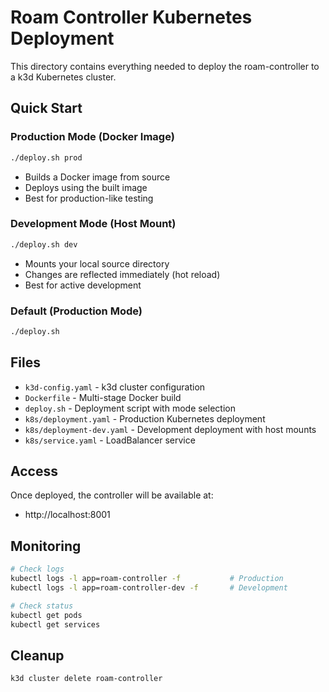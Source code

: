 # Roam Controller Kubernetes Deployment

This directory contains everything needed to deploy the roam-controller to a k3d Kubernetes cluster.

## Quick Start

### Production Mode (Docker Image)
```bash
./deploy.sh prod
```
- Builds a Docker image from source
- Deploys using the built image
- Best for production-like testing

### Development Mode (Host Mount)
```bash
./deploy.sh dev
```
- Mounts your local source directory
- Changes are reflected immediately (hot reload)
- Best for active development

### Default (Production Mode)
```bash
./deploy.sh
```

## Files

- `k3d-config.yaml` - k3d cluster configuration
- `Dockerfile` - Multi-stage Docker build
- `deploy.sh` - Deployment script with mode selection
- `k8s/deployment.yaml` - Production Kubernetes deployment
- `k8s/deployment-dev.yaml` - Development deployment with host mounts
- `k8s/service.yaml` - LoadBalancer service

## Access

Once deployed, the controller will be available at:
- http://localhost:8001

## Monitoring

```bash
# Check logs
kubectl logs -l app=roam-controller -f           # Production
kubectl logs -l app=roam-controller-dev -f       # Development

# Check status
kubectl get pods
kubectl get services
```

## Cleanup

```bash
k3d cluster delete roam-controller
```
